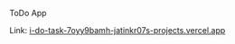 ToDo App

Link: [i-do-task-7oyy9bamh-jatinkr07s-projects.vercel.app](https://i-do-task-7oyy9bamh-jatinkr07s-projects.vercel.app/)
